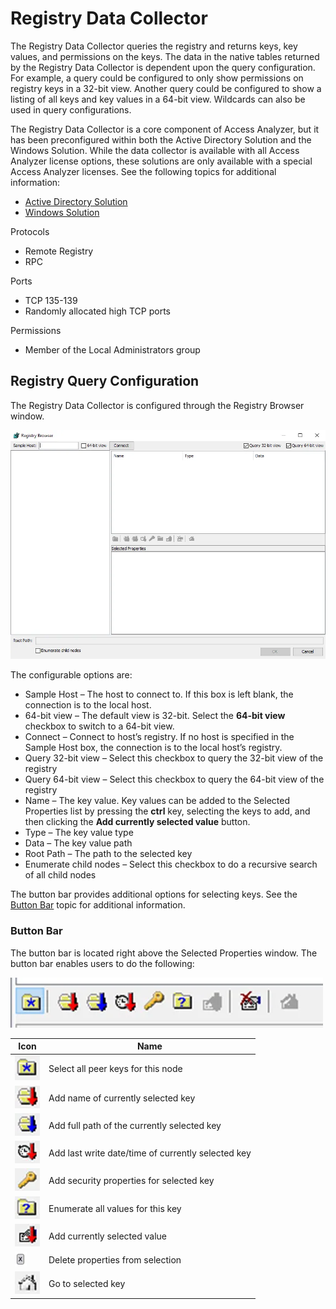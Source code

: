# Registry Data Collector

The Registry Data Collector queries the registry and returns keys, key values, and permissions on
the keys. The data in the native tables returned by the Registry Data Collector is dependent upon
the query configuration. For example, a query could be configured to only show permissions on
registry keys in a 32-bit view. Another query could be configured to show a listing of all keys and
key values in a 64-bit view. Wildcards can also be used in query configurations.

The Registry Data Collector is a core component of Access Analyzer, but it has been preconfigured
within both the Active Directory Solution and the Windows Solution. While the data collector is
available with all Access Analyzer license options, these solutions are only available with a
special Access Analyzer licenses. See the following topics for additional information:

- [Active Directory Solution](../../solutions/activedirectory/overview.md)
- [Windows Solution](../../solutions/windows/overview.md)

Protocols

- Remote Registry
- RPC

Ports

- TCP 135-139
- Randomly allocated high TCP ports

Permissions

- Member of the Local Administrators group

## Registry Query Configuration

The Registry Data Collector is configured through the Registry Browser window.

![Registry Browser window](../../../../static/img/product_docs/accessanalyzer/admin/datacollector/browser.webp)

The configurable options are:

- Sample Host – The host to connect to. If this box is left blank, the connection is to the local
  host.
- 64-bit view – The default view is 32-bit. Select the **64-bit view** checkbox to switch to a
  64-bit view.
- Connect – Connect to host’s registry. If no host is specified in the Sample Host box, the
  connection is to the local host’s registry.
- Query 32-bit view – Select this checkbox to query the 32-bit view of the registry
- Query 64-bit view – Select this checkbox to query the 64-bit view of the registry
- Name – The key value. Key values can be added to the Selected Properties list by pressing the
  **ctrl** key, selecting the keys to add, and then clicking the **Add currently selected value**
  button.
- Type – The key value type
- Data – The key value path
- Root Path – The path to the selected key
- Enumerate child nodes – Select this checkbox to do a recursive search of all child nodes

The button bar provides additional options for selecting keys. See the [Button Bar](#button-bar)
topic for additional information.

### Button Bar

The button bar is located right above the Selected Properties window. The button bar enables users
to do the following:

![Button Bar](../../../../static/img/product_docs/accessanalyzer/admin/datacollector/buttonbar.webp)

| Icon                                                                                                                                                                | Name                                               |
| ------------------------------------------------------------------------------------------------------------------------------------------------------------------- | -------------------------------------------------- |
| ![Select all peer keys for this node](../../../../static/img/product_docs/accessanalyzer/admin/datacollector/selectall.webp)                   | Select all peer keys for this node                 |
| ![Add name of currently selected key](../../../../static/img/product_docs/accessanalyzer/admin/datacollector/addname.webp)                     | Add name of currently selected key                 |
| ![Add full path of the currently selected key](../../../../static/img/product_docs/accessanalyzer/admin/datacollector/addpath.webp)            | Add full path of the currently selected key        |
| ![Add last write date/time of currently selected key](../../../../static/img/product_docs/accessanalyzer/admin/datacollector/adddatetime.webp) | Add last write date/time of currently selected key |
| ![Add security properties for selected key](../../../../static/img/product_docs/accessanalyzer/admin/datacollector/addproperties.webp)         | Add security properties for selected key           |
| ![Enumerate all values for this key](../../../../static/img/product_docs/accessanalyzer/admin/datacollector/enumeratevalues.webp)              | Enumerate all values for this key                  |
| ![Add currently selected value](../../../../static/img/product_docs/accessanalyzer/admin/datacollector/addvalue.webp)                          | Add currently selected value                       |
| ![Delete properties from selection](../../../../static/img/product_docs/strongpointfornetsuite/integrations/delete.webp)                                         | Delete properties from selection                   |
| ![Go to selected key](../../../../static/img/product_docs/accessanalyzer/admin/datacollector/goto.webp)                                        | Go to selected key                                 |
